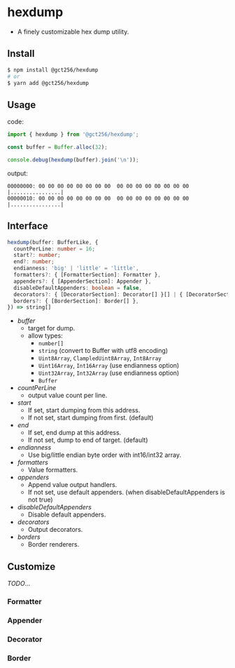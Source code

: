 # hexdump

- A finely customizable hex dump utility.

## Install

```sh
$ npm install @gct256/hexdump
# or
$ yarn add @gct256/hexdump
```

## Usage

code:

```javascript
import { hexdump } from '@gct256/hexdump';

const buffer = Buffer.alloc(32);

console.debug(hexdump(buffer).join('\n'));
```

output:

```
00000000: 00 00 00 00 00 00 00 00  00 00 00 00 00 00 00 00 |................|
00000010: 00 00 00 00 00 00 00 00  00 00 00 00 00 00 00 00 |................|
```

## Interface

```typescript
hexdump(buffer: BufferLike, {
  countPerLine: number = 16;
  start?: number;
  end?: number;
  endianness: 'big' | 'little' = 'little',
  formatters?: { [FormatterSection]: Formatter },
  appenders?: { [AppenderSection]: Appender },
  disableDefaultAppenders: boolean = false,
  decorators?: { [DecoratorSection]: Decorator[] }[] | { [DecoratorSection]: Decorator[] },
  borders?: { [BorderSection]: Border[] },
}) => string[]
```

- _buffer_
  - target for dump.
  - allow types:
    - `number[]`
    - `string` (convert to Buffer with utf8 encoding)
    - `Uint8Array`, `ClampledUint8Array`, `Int8Array`
    - `Uint16Array`, `Int16Array` (use endianness option)
    - `Uint32Array`, `Int32Array` (use endianness option)
    - `Buffer`
- _countPerLine_
  - output value count per line.
- _start_
  - If set, start dumping from this address.
  - If not set, start dumping from first. (default)
- _end_
  - If set, end dump at this address.
  - If not set, dump to end of target. (default)
- _endianness_
  - Use big/little endian byte order with int16/int32 array.
- _formatters_
  - Value formatters.
- _appenders_
  - Append value output handlers.
  - If not set, use default appenders. (when disableDefaultAppenders is not true)
- _disableDefaultAppenders_
  - Disable default appenders.
- _decorators_
  - Output decorators.
- _borders_
  - Border renderers.

## Customize

_TODO_...

### Formatter

### Appender

### Decorator

### Border
